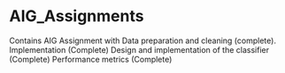 # AIG_Assignments
Contains AIG Assignment with 
Data preparation and cleaning (complete).
Implementation (Complete)
Design and implementation of the classifier (Complete)
Performance metrics (Complete)
